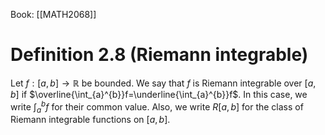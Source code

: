 Book: [[MATH2068]]
# Definition 2.8 (Riemann integrable)
Let $f:[a,b]\to \mathbb{R}$ be bounded.
We say that $f$ is Riemann integrable over $[a,b]$ if $\overline{\int_{a}^{b}}f=\underline{\int_{a}^{b}}f$.
In this case, we write $\int_{a}^{b}f$ for their common value.
Also, we write $R[a,b]$ for the class of Riemann integrable functions on $[a,b]$.